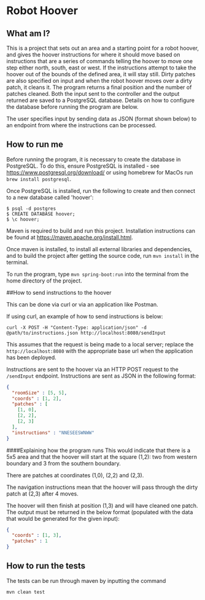 # Robot Hoover

## What am I?
This is a project that sets out an area and a starting point for a robot hoover, and gives the hoover instructions for where it should move based on instructions that are a series of commands telling the hoover to move one step either north, south, east or west.
If the instructions attempt to take the hoover out of the bounds of the defined area, it will stay still.
Dirty patches are also specified on input and when the robot hoover moves over a dirty patch, it cleans it.
The program returns a final position and the number of patches cleaned.
Both the input sent to the controller and the output returned are saved to a PostgreSQL database. Details on how to configure the database before running the program are below. 

The user specifies input by sending data as JSON (format shown below) to an endpoint from where the instructions can be processed.

## How to run me

Before running the program, it is necessary to create the database in PostgreSQL. To do this, ensure PostgreSQL is installed - see https://www.postgresql.org/download/ or using homebrew for MacOs run `brew install postgresql`.

Once PostgreSQL is installed, run the following to create and then connect to a new database called 'hoover':

```
$ psql -d postgres
$ CREATE DATABASE hoover;
$ \c hoover;
```

Maven is required to build and run this project. Installation instructions can be found at https://maven.apache.org/install.html.

Once maven is installed, to install all external libraries and dependencies, and to build the project after getting the source code, run `mvn install` in the terminal.

To run the program, type 
`mvn spring-boot:run` 
into the terminal from the home directory of the project.

##How to send instructions to the hoover
 
This can be done via curl or via an application like Postman.

If using curl, an example of how to send instructions is below:

```
curl -X POST -H "Content-Type: application/json" -d @path/to/instructions.json http://localhost:8080/sendInput
```
This assumes that the request is being made to a local server; replace the `http://localhost:8080` with the appropriate base url when the application has been deployed.

Instructions are sent to the hoover via an HTTP POST request to the `/sendInput` endpoint. Instructions are sent as JSON in the following format:


```json
{
  "roomSize" : [5, 5],
  "coords" : [1, 2],
  "patches" : [
    [1, 0],
    [2, 2],
    [2, 3]
  ],
  "instructions" : "NNESEESWNWW"
}
```

####Explaining how the program runs 
This would indicate that there is a 5x5 area and that the hoover will start at the square (1,2): two from western boundary and 3 from the southern boundary.

There are patches at coordinates (1,0), (2,2) and (2,3).

The navigation instructions mean that the hoover will pass through the dirty patch at (2,3) after 4 moves.

The hoover will then finish at position (1,3) and will have cleaned one patch.
The output must be returned in the below format (populated with the data that would be generated for the given input):

```json
{
  "coords" : [1, 3],
  "patches" : 1
}
```

## How to run the tests

The tests can be run through maven by inputting the command 
```
mvn clean test
```
